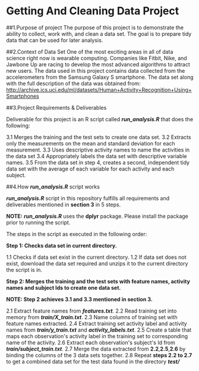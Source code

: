 # Getting And Cleaning Data Project

##1.Purpose of project
The purpose of this project is to demonstrate the ability to collect, work with, and clean a data set. The goal is to prepare tidy data that can be used for later analysis. 

##2.Context of Data Set
One of the most exciting areas in all of data science right now is wearable computing. Companies like Fitbit, Nike, and Jawbone Up are racing to develop the most advanced algorithms to attract new users. The data used in this project contains data collected from the accelerometers from the Samsung Galaxy S smartphone. The data set along with the full description of the data was obtained from:
http://archive.ics.uci.edu/ml/datasets/Human+Activity+Recognition+Using+Smartphones

##3.Project Requirements & Deliverables

Deliverable for this project is an R script called **_run_analysis.R_** that does the following:

3.1 Merges the training and the test sets to create one data set.
3.2 Extracts only the measurements on the mean and standard deviation for each measurement.
3.3 Uses descriptive activity names to name the activities in the data set
3.4 Appropriately labels the data set with descriptive variable names.
3.5 From the data set in step 4, creates a second, independent tidy data set with the average of each variable for each activity and each subject.

##4.How **_run_analysis.R_** script works

**_run_analysis.R_** script in this repository fulfills all requirements and deliverables mentioned in **section 3** in 5 steps.

**NOTE:** **_run_analysis.R_** uses the **dplyr** package. Please install the package prior to running the script.

The steps in the script as executed in the following order:

**Step 1: Checks data set in current directory.** 

1.1 Checks if data set exist in the current directory.
1.2 If data set does not exist, download the data set required and unzips it to the current directory the script is in.

**Step 2:  Merges the training and the test sets with feature names, activity names and subject Ids to create one data set.**

**NOTE: Step 2 achieves 3.1 and 3.3 mentioned in section 3.**

2.1 Extract feature names from **_features.txt_**.
2.2 Read training set into memory from  **_train/X_train.txt_**.
2.3 Name columns of training set with feature names extracted.
2.4 Extract training set activity label and activity names from **_train/y_train.txt_** and **_activity_labels.txt_**.
2.5 Create a table that maps each observation's activity label in the training set to corresponding name of the activity.
2.6 Extract each observation's subject's Id from **_train/subject_train.txt_**.
2.7 Merge the data extracted from **2.2**,**2.5**,**2.6** by binding the columns of the 3 data sets together.
2.8 Repeat **steps 2.2 to 2.7** to get a combined data set for the test data found in the directory **_test/_**


